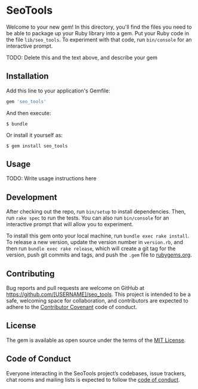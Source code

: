 # SeoTools

Welcome to your new gem! In this directory, you'll find the files you need to be able to package up your Ruby library into a gem. Put your Ruby code in the file `lib/seo_tools`. To experiment with that code, run `bin/console` for an interactive prompt.

TODO: Delete this and the text above, and describe your gem

## Installation

Add this line to your application's Gemfile:

```ruby
gem 'seo_tools'
```

And then execute:

    $ bundle

Or install it yourself as:

    $ gem install seo_tools

## Usage

TODO: Write usage instructions here

## Development

After checking out the repo, run `bin/setup` to install dependencies. Then, run `rake spec` to run the tests. You can also run `bin/console` for an interactive prompt that will allow you to experiment.

To install this gem onto your local machine, run `bundle exec rake install`. To release a new version, update the version number in `version.rb`, and then run `bundle exec rake release`, which will create a git tag for the version, push git commits and tags, and push the `.gem` file to [rubygems.org](https://rubygems.org).

## Contributing

Bug reports and pull requests are welcome on GitHub at https://github.com/[USERNAME]/seo_tools. This project is intended to be a safe, welcoming space for collaboration, and contributors are expected to adhere to the [Contributor Covenant](http://contributor-covenant.org) code of conduct.

## License

The gem is available as open source under the terms of the [MIT License](http://opensource.org/licenses/MIT).

## Code of Conduct

Everyone interacting in the SeoTools project’s codebases, issue trackers, chat rooms and mailing lists is expected to follow the [code of conduct](https://github.com/[USERNAME]/seo_tools/blob/master/CODE_OF_CONDUCT.md).
